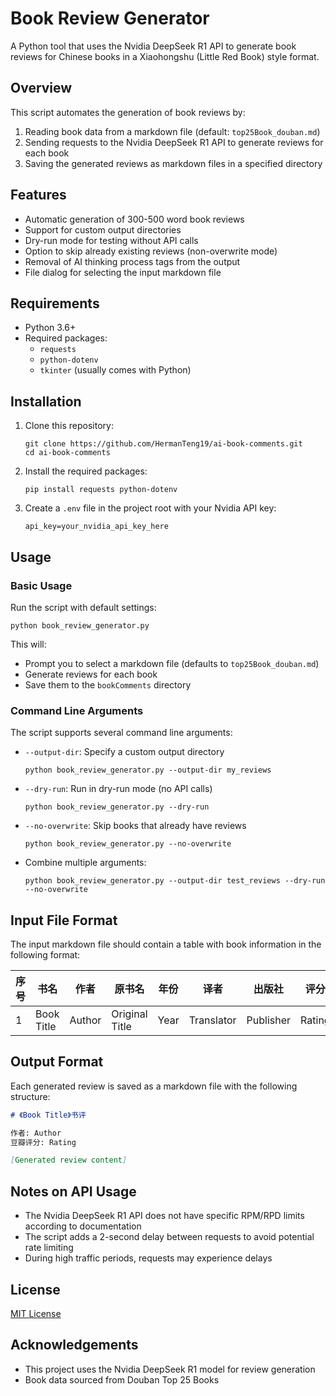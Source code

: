 # Book Review Generator

A Python tool that uses the Nvidia DeepSeek R1 API to generate book reviews for Chinese books in a Xiaohongshu (Little Red Book) style format.

## Overview

This script automates the generation of book reviews by:

1. Reading book data from a markdown file (default: `top25Book_douban.md`)
2. Sending requests to the Nvidia DeepSeek R1 API to generate reviews for each book
3. Saving the generated reviews as markdown files in a specified directory

## Features

- Automatic generation of 300-500 word book reviews
- Support for custom output directories
- Dry-run mode for testing without API calls
- Option to skip already existing reviews (non-overwrite mode)
- Removal of AI thinking process tags from the output
- File dialog for selecting the input markdown file

## Requirements

- Python 3.6+
- Required packages:
  - `requests`
  - `python-dotenv`
  - `tkinter` (usually comes with Python)

## Installation

1. Clone this repository:
   ```
   git clone https://github.com/HermanTeng19/ai-book-comments.git
   cd ai-book-comments
   ```

2. Install the required packages:
   ```
   pip install requests python-dotenv
   ```

3. Create a `.env` file in the project root with your Nvidia API key:
   ```
   api_key=your_nvidia_api_key_here
   ```

## Usage

### Basic Usage

Run the script with default settings:

```
python book_review_generator.py
```

This will:
- Prompt you to select a markdown file (defaults to `top25Book_douban.md`)
- Generate reviews for each book
- Save them to the `bookComments` directory

### Command Line Arguments

The script supports several command line arguments:

- `--output-dir`: Specify a custom output directory
  ```
  python book_review_generator.py --output-dir my_reviews
  ```

- `--dry-run`: Run in dry-run mode (no API calls)
  ```
  python book_review_generator.py --dry-run
  ```

- `--no-overwrite`: Skip books that already have reviews
  ```
  python book_review_generator.py --no-overwrite
  ```

- Combine multiple arguments:
  ```
  python book_review_generator.py --output-dir test_reviews --dry-run --no-overwrite
  ```

## Input File Format

The input markdown file should contain a table with book information in the following format:

| 序号 | 书名 | 作者 | 原书名 | 年份 | 译者 | 出版社 | 评分 | 豆瓣书评 |
|------|------|------|--------|------|------|--------|------|---------|
| 1 | Book Title | Author | Original Title | Year | Translator | Publisher | Rating | Comment |

## Output Format

Each generated review is saved as a markdown file with the following structure:

```markdown
# 《Book Title》书评

作者: Author  
豆瓣评分: Rating  

[Generated review content]
```

## Notes on API Usage

- The Nvidia DeepSeek R1 API does not have specific RPM/RPD limits according to documentation
- The script adds a 2-second delay between requests to avoid potential rate limiting
- During high traffic periods, requests may experience delays

## License

[MIT License](LICENSE)

## Acknowledgements

- This project uses the Nvidia DeepSeek R1 model for review generation
- Book data sourced from Douban Top 25 Books